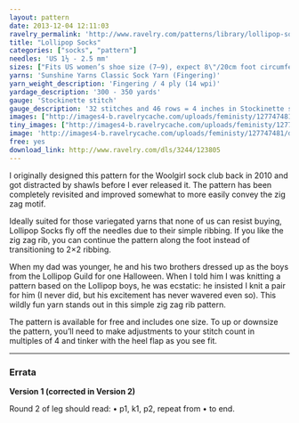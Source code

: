 ```yaml
---
layout: pattern
date: 2013-12-04 12:11:03
ravelry_permalink: 'http://www.ravelry.com/patterns/library/lollipop-socks'
title: "Lollipop Socks"
categories: ["socks", "pattern"]
needles: 'US 1½ - 2.5 mm'
sizes: ["Fits US women’s shoe size (7–9), expect 8\"/20cm foot circumference"]
yarns: 'Sunshine Yarns Classic Sock Yarn (Fingering)'
yarn_weight_description: 'Fingering / 4 ply (14 wpi)'
yardage_description: '300 - 350 yards'
gauge: 'Stockinette stitch'
gauge_description: '32 stitches and 46 rows = 4 inches in Stockinette stitch'
images: ["http://images4-b.ravelrycache.com/uploads/feministy/127747481/d7c6827_medium.jpg", "http://images4-b.ravelrycache.com/uploads/feministy/127747447/d7c6812_medium.jpg", "http://images4-b.ravelrycache.com/uploads/feministy/127747513/d7c6830_medium.jpg"]
tiny_images: ["http://images4-b.ravelrycache.com/uploads/feministy/127747481/d7c6827_square.jpg", "http://images4-b.ravelrycache.com/uploads/feministy/127747447/d7c6812_square.jpg", "http://images4-b.ravelrycache.com/uploads/feministy/127747513/d7c6830_square.jpg"]
image: 'http://images4-b.ravelrycache.com/uploads/feministy/127747481/d7c6827_square.jpg'
free: yes
download_link: http://www.ravelry.com/dls/3244/123805
---
```

<p>I originally designed this pattern for the Woolgirl sock club back in 2010 and got distracted by shawls before I ever released it. The pattern has been completely revisited and improved somewhat to more easily convey the zig zag motif.</p>

<p>Ideally suited for those variegated yarns that none of us can resist buying, Lollipop Socks fly off the needles due to their simple ribbing. If you like the zig zag rib, you can continue the pattern along the foot instead of transitioning to 2×2 ribbing.</p>

<p>When my dad was younger, he and his two brothers dressed up as the boys from the Lollipop Guild for one Halloween. When I told him I was knitting a pattern based on the Lollipop boys, he was ecstatic: he insisted I knit a pair for him (I never did, but his excitement has never wavered even so). This wildly fun yarn stands out in this simple zig zag rib pattern.</p>

<p>The pattern is available for free and includes one size. To up or downsize the pattern, you’ll need to make adjustments to your stitch count in multiples of 4 and tinker with the heel flap as you see fit.</p>
<hr />
<h3 id='errata'>Errata</h3>

<p><strong>Version 1 (corrected in Version 2)</strong></p>

<p>Round 2 of leg should read: • p1, k1, p2, repeat from • to end.</p>
